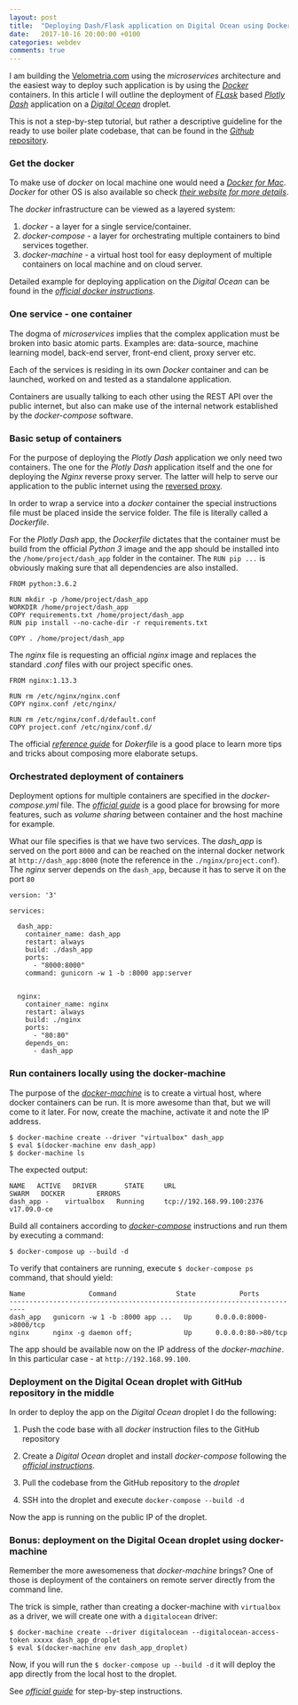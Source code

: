 ```yaml
---
layout: post
title:  "Deploying Dash/Flask application on Digital Ocean using Docker compose"
date:   2017-10-16 20:00:00 +0100
categories: webdev
comments: true
---
```


I am building the [Velometria.com](http://velometria.com/) using the *microservices* architecture and the easiest way to deploy such application is by using the [*Docker*](https://www.docker.com/) containers. In this article I will outline the deployment of [*FLask*](http://flask.pocoo.org/) based [*Plotly Dash*](https://plot.ly/dash/) application on a [*Digital Ocean*](https://www.digitalocean.com/) droplet.

This is not a step-by-step tutorial, but rather a descriptive guideline for the ready to use boiler plate codebase, that can be found in the [*Github* repository](https://github.com/sladkovm/docker-flask-gunicorn-nginx).

### Get the docker

To make use of *docker* on local machine one would need a [*Docker for Mac*](https://www.docker.com/docker-mac). *Docker* for other OS is also available so check [*their website for more details*](https://docs.docker.com/engine/installation/).

The *docker* infrastructure can be viewed as a layered system:

1. *docker* - a layer for a single service/container.
2. *docker-compose* - a layer for orchestrating multiple containers to bind services together.
3. *docker-machine* - a virtual host tool for easy deployment of multiple containers on local machine and on cloud server.

Detailed example for deploying application on the *Digital Ocean* can be found in the [*official docker  instructions*](https://docs.docker.com/machine/examples/ocean/).


### One service - one container

The dogma of *microservices* implies that the complex application must be broken into basic atomic parts. Examples are: data-source, machine learning model, back-end server, front-end client, proxy server etc.

Each of the services is residing in its own *Docker* container and can be launched, worked on and tested as a standalone application.

Containers are usually talking to each other using the REST API over the public internet, but also can make use of the internal network established by the *docker-compose* software.


### Basic setup of containers

For the purpose of deploying the *Plotly Dash* application we only need two containers. The one for the *Plotly Dash* application itself and the one for deploying the *Nginx* reverse proxy server. The latter will help to serve our application to the public internet using the [reversed proxy](https://stackoverflow.com/questions/20766684/what-benefit-is-added-by-using-gunicorn-nginx-flask).

In order to wrap a service into a *docker* container the special instructions file must be placed inside the service folder. The file is literally called a *Dockerfile*.

For the *Plotly Dash* app, the *Dockerfile* dictates that the container must be build from the official *Python 3* image and the app should be installed into the `/home/project/dash_app` folder in the container. The `RUN pip ...` is obviously making sure that all dependencies are also installed.

```
FROM python:3.6.2

RUN mkdir -p /home/project/dash_app
WORKDIR /home/project/dash_app
COPY requirements.txt /home/project/dash_app
RUN pip install --no-cache-dir -r requirements.txt

COPY . /home/project/dash_app
```

The *nginx* file is requesting an official *nginx* image and replaces the standard *.conf* files with our project specific ones.

```
FROM nginx:1.13.3

RUN rm /etc/nginx/nginx.conf
COPY nginx.conf /etc/nginx/

RUN rm /etc/nginx/conf.d/default.conf
COPY project.conf /etc/nginx/conf.d/
```

The official [*reference guide*](https://docs.docker.com/engine/reference/builder/#format) for *Dokerfile* is a good place to learn more tips and tricks about composing more elaborate setups.

### Orchestrated deployment of containers

Deployment options for multiple containers are specified in the  *docker-compose.yml* file. The [*official guide*](https://docs.docker.com/compose/) is a good place for browsing for more features, such as *volume sharing* between container and the host machine for example.

What our file specifies is that we have two services. The *dash_app* is served on the port `8000` and can be reached on the internal docker network at `http://dash_app:8000` (note the reference in the `./nginx/project.conf`). The *nginx* server depends on the `dash_app`, because it has to serve it on the port `80`

```
version: '3'

services:

  dash_app:
    container_name: dash_app
    restart: always
    build: ./dash_app
    ports:
      - "8000:8000"
    command: gunicorn -w 1 -b :8000 app:server


  nginx:
    container_name: nginx
    restart: always
    build: ./nginx
    ports:
      - "80:80"
    depends_on:
      - dash_app
```

### Run containers locally using the docker-machine

The purpose of the [*docker-machine*](https://docs.docker.com/machine/overview/) is to create a virtual host, where docker containers can be run. It is more awesome than that, but we will come to it later. For now, create the machine, activate it and note the IP address.

```
$ docker-machine create --driver "virtualbox" dash_app
$ eval $(docker-machine env dash_app)
$ docker-machine ls
```

The expected output:

```
NAME   ACTIVE   DRIVER       STATE     URL                         SWARM   DOCKER        ERRORS
dash_app -    virtualbox   Running     tcp://192.168.99.100:2376        v17.09.0-ce   
```

Build all containers according to [*docker-compose*](https://docs.docker.com/compose/overview/) instructions and run them by executing a command:

```
$ docker-compose up --build -d
```

To verify that containers are running, execute `$ docker-compose ps` command, that should yield:

```
Name                Command               State           Ports         
--------------------------------------------------------------------------
dash_app   gunicorn -w 1 -b :8000 app ...   Up      0.0.0.0:8000->8000/tcp
nginx      nginx -g daemon off;             Up      0.0.0.0:80->80/tcp
```

The app should be available now on the IP address of the *docker-machine*. In this particular case - at `http://192.168.99.100`.


### Deployment on the Digital Ocean droplet with GitHub repository in the middle

In order to deploy the app on the *Digital Ocean* droplet I do the following:

1. Push the code base with all *docker* instruction files to the GitHub repository

2. Create a *Digital Ocean* droplet and install *docker-compose* following the  [*official instructions*](https://www.digitalocean.com/community/tutorials/how-to-install-docker-compose-on-ubuntu-16-04).

3. Pull the codebase from the GitHub repository to the *droplet*

4. SSH into the droplet and execute `docker-compose --build -d`

Now the app is running on the public IP of the droplet.


### Bonus: deployment on the Digital Ocean droplet using docker-machine

Remember the more awesomeness that *docker-machine* brings? One of those is deployment of the containers on remote server directly from the command line.

The trick is simple, rather than creating a docker-machine with `virtualbox` as a driver, we will create one with a `digitalocean` driver:

```
$ docker-machine create --driver digitalocean --digitalocean-access-token xxxxx dash_app_droplet
$ eval $(docker-machine env dash_app_droplet)
```

Now, if you will run the `$ docker-compose up --build -d` it will deploy the app directly from the local host to the droplet.

See [*official guide*](https://docs.docker.com/machine/examples/ocean/#step-5-use-machine-to-remove-the-droplet) for step-by-step instructions.
